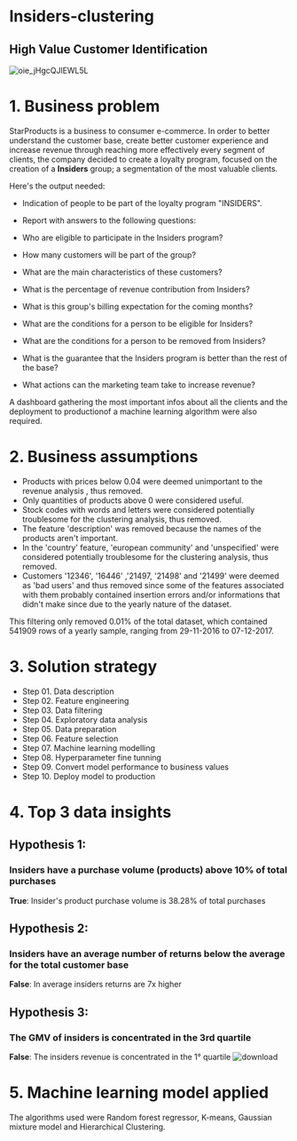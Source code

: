 # Insiders-clustering

## High Value Customer Identification
![oie_jHgcQJlEWL5L](https://github.com/Soturno95/Insiders-clustering/assets/95311171/995e5c97-7370-466d-ad32-83e8c923b479)

# **1. Business problem**
StarProducts is a business to consumer e-commerce. In order to better understand the customer base, create better customer experience and increase revenue through reaching more effectively every segment of clients, the company decided to create a loyalty program, focused on the creation of a **Insiders** group; a segmentation of the most valuable clients. 

Here's the output needed:

- Indication of people to be part of the loyalty program "INSIDERS".

- Report with answers to the following questions:

- Who are eligible to participate in the Insiders program?

- How many customers will be part of the group?

- What are the main characteristics of these customers?

- What is the percentage of revenue contribution from Insiders?

- What is this group's billing expectation for the coming months?

- What are the conditions for a person to be eligible for Insiders?

- What are the conditions for a person to be removed from Insiders?

- What is the guarantee that the Insiders program is better than the rest of the base?

- What actions can the marketing team take to increase revenue?

A dashboard gathering the most important infos about all the clients and the deployment to productionof a machine learning algorithm were also required. 

# **2. Business assumptions**
- Products with prices below 0.04 were deemed unimportant to the revenue analysis , thus removed.
- Only quantities  of products above 0 were considered useful.
- Stock codes with words and letters were considered potentially troublesome for the clustering analysis, thus removed.
- The feature 'description' was removed because the names of the products aren't important.
- In the 'country' feature, 'european community' and 'unspecified' were considered potentially troublesome for the clustering analysis, thus removed.
- Customers '12346', '16446' ,'21497, '21498' and '21499' were deemed as 'bad users' and thus removed since some of the features associated with them probably contained insertion errors and/or informations that didn't make since due to the yearly nature of the dataset. 

This filtering only removed 0.01% of the total dataset, which contained 541909 rows of a yearly sample, ranging from 29-11-2016 to 07-12-2017.

# **3. Solution strategy**

- Step 01. Data description
- Step 02. Feature engineering
- Step 03. Data filtering
- Step 04. Exploratory data analysis
- Step 05. Data preparation
- Step 06. Feature selection
- Step 07. Machine learning modelling
- Step 08. Hyperparameter fine tunning
- Step 09. Convert model performance to business values
- Step 10. Deploy model to production

# **4. Top 3 data insights**

## Hypothesis 1:
### Insiders have a purchase volume (products) above 10% of total purchases
**True**: Insider's product purchase volume is 38.28% of total purchases

## Hypothesis 2:  
### Insiders have an average number of returns below the average for the total customer base
**False**: In average insiders returns are 7x higher

## Hypothesis 3:
### The GMV of insiders is concentrated in the 3rd quartile
**False**: The insiders revenue is concentrated in the 1° quartile
![download](https://github.com/Soturno95/Insiders-clustering/assets/95311171/ed986d33-a07e-4159-a343-377707164a64)

# **5. Machine learning model applied**

The algorithms used were Random forest regressor, K-means, Gaussian mixture model and Hierarchical Clustering.
